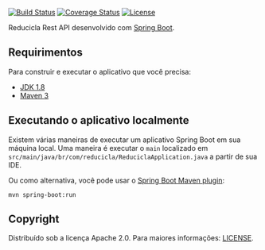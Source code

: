[![Build Status](https://travis-ci.org/codecentric/springboot-sample-app.svg?branch=master)](https://travis-ci.org/codecentric/springboot-sample-app)
[![Coverage Status](https://coveralls.io/repos/github/codecentric/springboot-sample-app/badge.svg?branch=master)](https://coveralls.io/github/codecentric/springboot-sample-app?branch=master)
[![License](http://img.shields.io/:license-apache-blue.svg)](http://www.apache.org/licenses/LICENSE-2.0.html)

Reducicla Rest API desenvolvido com [Spring Boot](http://projects.spring.io/spring-boot/).

## Requirimentos

Para construir e executar o aplicativo que você precisa:

- [JDK 1.8](http://www.oracle.com/technetwork/java/javase/downloads/jdk8-downloads-2133151.html)
- [Maven 3](https://maven.apache.org)

## Executando o aplicativo localmente


Existem várias maneiras de executar um aplicativo Spring Boot em sua máquina local. Uma maneira é executar o `main` localizado em `src/main/java/br/com/reducicla/ReduciclaApplication.java` a partir de sua IDE.

Ou como alternativa, você pode usar o [Spring Boot Maven plugin](https://docs.spring.io/spring-boot/docs/current/reference/html/build-tool-plugins-maven-plugin.html):

```shell
mvn spring-boot:run
```

## Copyright

Distribuído sob a licença Apache 2.0. Para maiores informações: [LICENSE](https://github.com/codecentric/springboot-sample-app/blob/master/LICENSE).